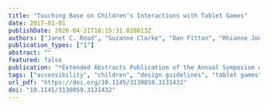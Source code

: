 ```yaml
---
title: "Touching Base on Children’s Interactions with Tablet Games"
date: 2017-01-01
publishDate: 2020-04-21T18:15:31.020813Z
authors: ["Janet C. Read", "Suzanne Clarke", "Dan Fitton", "Rhianne Joes", "Matthew Horton", "Gavin Sim"]
publication_types: ["1"]
abstract: ""
featured: false
publication: "*Extended Abstracts Publication of the Annual Symposium on Computer-Human Interaction in Play*"
tags: ["accessibility", "children", "design guidelines", "tablet games"]
url_pdf: "https://doi.org/10.1145/3130859.3131432"
doi: "10.1145/3130859.3131432"
---
```


